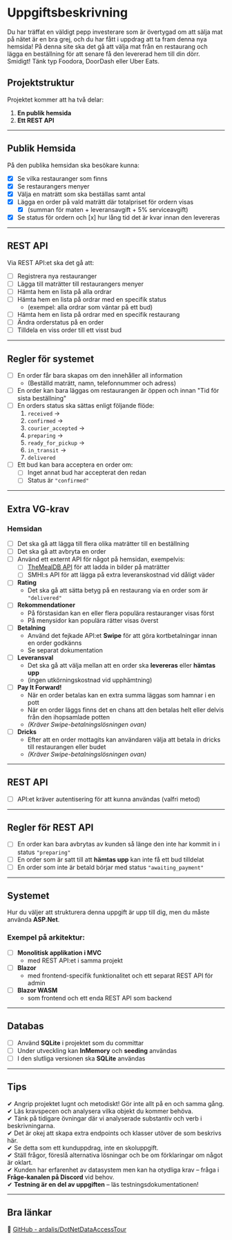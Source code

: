 # Uppgiftsbeskrivning  

Du har träffat en väldigt pepp investerare som är övertygad om att sälja mat på nätet är en bra grej, och du har fått i uppdrag att ta fram denna nya hemsida! På denna site ska det gå att välja mat från en restaurang och lägga en beställning för att senare få den levererad hem till din dörr. Smidigt! Tänk typ Foodora, DoorDash eller Uber Eats.  

## Projektstruktur  
Projektet kommer att ha två delar:  
1. **En publik hemsida**  
2. **Ett REST API**  

---

## Publik Hemsida  
På den publika hemsidan ska besökare kunna:  
- [x] Se vilka restauranger som finns  
- [x] Se restaurangers menyer  
- [x] Välja en maträtt som ska beställas samt antal  
- [x] Lägga en order på vald maträtt där totalpriset för ordern visas  
  -[x] (summan för maten + leveransavgift + 5% serviceavgift)  
- [x] Se status för ordern och 
[x] hur lång tid det är kvar innan den levereras  

---

## REST API  
Via REST API:et ska det gå att:  
- [ ] Registrera nya restauranger  
- [ ] Lägga till maträtter till restaurangers menyer  
- [ ] Hämta hem en lista på alla ordrar  
- [ ] Hämta hem en lista på ordrar med en specifik status  
  - (exempel: alla ordrar som väntar på ett bud)  
- [ ] Hämta hem en lista på ordrar med en specifik restaurang  
- [ ] Ändra orderstatus på en order  
- [ ] Tilldela en viss order till ett visst bud  

---

## Regler för systemet  
- [ ] En order får bara skapas om den innehåller all information  
  - (Beställd maträtt, namn, telefonnummer och adress)  
- [ ] En order kan bara läggas om restaurangen är öppen och innan "Tid för sista beställning"  
- [ ] En orders status ska sättas enligt följande flöde:  
  1. `received` →  
  2. `confirmed` →  
  3. `courier_accepted` →  
  4. `preparing` →  
  5. `ready_for_pickup` →  
  6. `in_transit` →  
  7. `delivered`  
- [ ] Ett bud kan bara acceptera en order om:  
  - [ ] Inget annat bud har accepterat den redan  
  - [ ] Status är `"confirmed"`

---

## Extra VG-krav  
### Hemsidan  
- [ ] Det ska gå att lägga till flera olika maträtter till en beställning  
- [ ] Det ska gå att avbryta en order  
- [ ] Använd ett externt API för något på hemsidan, exempelvis:  
  - [ ] [TheMealDB API](https://www.themealdb.com/api.php) för att ladda in bilder på maträtter  
  - [ ] SMHI:s API för att lägga på extra leveranskostnad vid dåligt väder  
- [ ] **Rating**  
  - Det ska gå att sätta betyg på en restaurang via en order som är `"delivered"`  
- [ ] **Rekommendationer**  
  - På förstasidan kan en eller flera populära restauranger visas först  
  - På menysidor kan populära rätter visas överst  
- [ ] **Betalning**  
  - Använd det fejkade API:et **Swipe** för att göra kortbetalningar innan en order godkänns  
  - Se separat dokumentation  
- [ ] **Leveransval**  
  - Det ska gå att välja mellan att en order ska **levereras** eller **hämtas upp**  
  - (ingen utkörningskostnad vid upphämtning)  
- [ ] **Pay It Forward!**  
  - När en order betalas kan en extra summa läggas som hamnar i en pott  
  - När en order läggs finns det en chans att den betalas helt eller delvis från den ihopsamlade potten  
  - *(Kräver Swipe-betalningslösningen ovan)*  
- [ ] **Dricks**  
  - Efter att en order mottagits kan användaren välja att betala in dricks till restaurangen eller budet  
  - *(Kräver Swipe-betalningslösningen ovan)*  

---

## REST API  
- [ ] API:et kräver autentisering för att kunna användas (valfri metod)  

---

## Regler för REST API  
- [ ] En order kan bara avbrytas av kunden så länge den inte har kommit in i status `"preparing"`  
- [ ] En order som är satt till att **hämtas upp** kan inte få ett bud tilldelat  
- [ ] En order som inte är betald börjar med status `"awaiting_payment"`  

---

## Systemet  
Hur du väljer att strukturera denna uppgift är upp till dig, men du måste använda **ASP.Net**.  
### Exempel på arkitektur:  
- [ ] **Monolitisk applikation i MVC**  
  - med REST API:et i samma projekt  
- [ ] **Blazor**  
  - med frontend-specifik funktionalitet och ett separat REST API för admin  
- [ ] **Blazor WASM**  
  - som frontend och ett enda REST API som backend  

---

## Databas  
- [ ] Använd **SQLite** i projektet som du committar  
- [ ] Under utveckling kan **InMemory** och **seeding** användas  
- [ ] I den slutliga versionen ska **SQLite** användas  

---

## Tips  
✔ Angrip projektet lugnt och metodiskt! Gör inte allt på en och samma gång.  
✔ Läs kravspecen och analysera vilka objekt du kommer behöva.  
✔ Tänk på tidigare övningar där vi analyserade substantiv och verb i beskrivningarna.  
✔ Det är okej att skapa extra endpoints och klasser utöver de som beskrivs här.  
✔ Se detta som ett kunduppdrag, inte en skoluppgift.  
✔ Ställ frågor, föreslå alternativa lösningar och be om förklaringar om något är oklart.  
✔ Kunden har erfarenhet av datasystem men kan ha otydliga krav – fråga i **Fråge-kanalen på Discord** vid behov.  
✔ **Testning är en del av uppgiften** – läs testningsdokumentationen!  

---

## Bra länkar  
🔗 [GitHub - ardalis/DotNetDataAccessTour](https://github.com/ardalis/DotNetDataAccessTour)  
